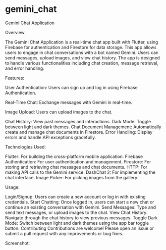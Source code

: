 # gemini_chat

Gemini Chat Application

Overview

The Gemini Chat Application is a real-time chat app built with Flutter, using Firebase for authentication and Firestore for data storage. This app allows users to engage in chat conversations with a bot named Gemini. Users can send messages, upload images, and view chat history. The app is designed to handle various functionalities including chat creation, message retrieval, and error handling.

Features:

User Authentication: Users can sign up and log in using Firebase Authentication.

Real-Time Chat: Exchange messages with Gemini in real-time.

Image Upload: Users can upload images to the chat.

Chat History: View past messages and interactions.
Dark Mode: Toggle between light and dark themes.
Chat Document Management: Automatically create and manage chat documents in Firestore.
Error Handling: Display errors and handle API exceptions gracefully.

Technologies Used:

Flutter: For building the cross-platform mobile application.
Firebase Authentication: For user authentication and management.
Firestore: For storing and retrieving chat messages and chat documents.
HTTP: For making API calls to the Gemini service.
DashChat 2: For implementing the chat interface.
Image Picker: For picking images from the gallery.

Usage:

Login/Signup: Users can create a new account or log in with existing credentials.
Start Chatting: Once logged in, users can start a new chat or continue an existing conversation with Gemini.
Send Messages: Type and send text messages, or upload images to the chat.
View Chat History: Navigate through the chat history to view previous messages.
Toggle Dark Mode: Switch between light and dark themes using the app bar toggle button.
Contributing
Contributions are welcome! Please open an issue or submit a pull request with any improvements or bug fixes.

Screenshot:

